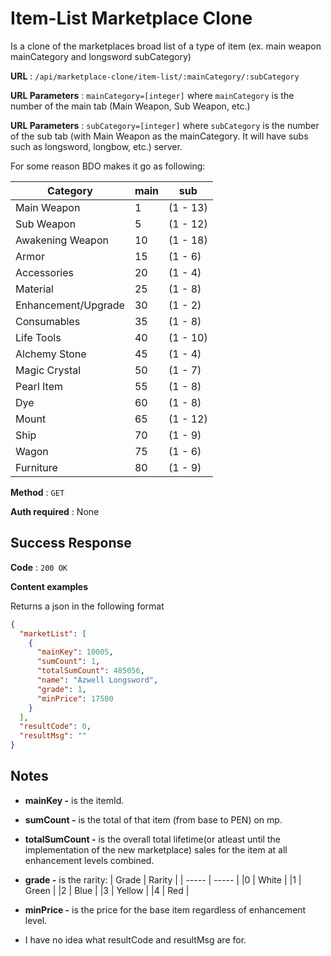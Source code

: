 # Item-List Marketplace Clone

Is a clone of the marketplaces broad list of a type of item (ex. main weapon mainCategory and longsword subCategory)

**URL** : `/api/marketplace-clone/item-list/:mainCategory/:subCategory`

**URL Parameters** : `mainCategory=[integer]` where `mainCategory` is the number of the main tab (Main Weapon, Sub Weapon, etc.)

**URL Parameters** : `subCategory=[integer]` where `subCategory` is the number of the sub tab (with Main Weapon as the mainCategory. It will have subs such as longsword, longbow, etc.)
server.

For some reason BDO makes it go as following:

| Category            | main | sub      |
| ------------------- | ---- | -------- |
| Main Weapon         | 1    | (1 - 13) |
| Sub Weapon          | 5    | (1 - 12) |
| Awakening Weapon    | 10   | (1 - 18) |
| Armor               | 15   | (1 - 6)  |
| Accessories         | 20   | (1 - 4)  |
| Material            | 25   | (1 - 8)  |
| Enhancement/Upgrade | 30   | (1 - 2)  |
| Consumables         | 35   | (1 - 8)  |
| Life Tools          | 40   | (1 - 10) |
| Alchemy Stone       | 45   | (1 - 4)  |
| Magic Crystal       | 50   | (1 - 7)  |
| Pearl Item          | 55   | (1 - 8)  |
| Dye                 | 60   | (1 - 8)  |
| Mount               | 65   | (1 - 12) |
| Ship                | 70   | (1 - 9)  |
| Wagon               | 75   | (1 - 6)  |
| Furniture           | 80   | (1 - 9)  |

**Method** : `GET`

**Auth required** : None

## Success Response

**Code** : `200 OK`

**Content examples**

Returns a json in the following format

```json
{
  "marketList": [
    {
      "mainKey": 10005,
      "sumCount": 1,
      "totalSumCount": 485056,
      "name": "Azwell Longsword",
      "grade": 1,
      "minPrice": 17500
    }
  ],
  "resultCode": 0,
  "resultMsg": ""
}
```

## Notes

- **mainKey -** is the itemId.

- **sumCount -** is the total of that item (from base to PEN) on mp.

- **totalSumCount -** is the overall total lifetime(or atleast until the implementation of the new marketplace) sales for the item at all enhancement levels combined.

- **grade -** is the rarity:
  | Grade | Rarity |
  | ----- | ----- |
  |0 | White |
  |1 | Green |
  |2 | Blue |
  |3 | Yellow |
  |4 | Red |

- **minPrice -** is the price for the base item regardless of enhancement level.

- I have no idea what resultCode and resultMsg are for.
